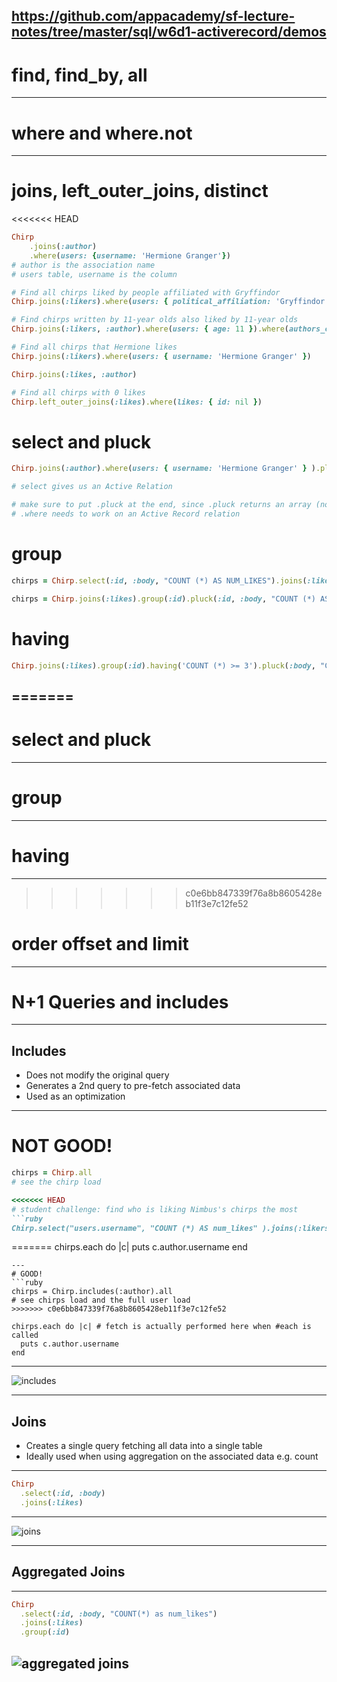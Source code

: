 https://github.com/appacademy/sf-lecture-notes/tree/master/sql/w6d1-activerecord/demos
---
# find, find_by, all
---
# where and where.not 
---
# joins, left_outer_joins, distinct
<<<<<<< HEAD
```ruby
Chirp
    .joins(:author)
    .where(users: {username: 'Hermione Granger'})
# author is the association name
# users table, username is the column

# Find all chirps liked by people affiliated with Gryffindor
Chirp.joins(:likers).where(users: { political_affiliation: 'Gryffindor' })

# Find chirps written by 11-year olds also liked by 11-year olds 
Chirp.joins(:likers, :author).where(users: { age: 11 }).where(authors_chirps: { age: 11 })

# Find all chirps that Hermione likes 
Chirp.joins(:likers).where(users: { username: 'Hermione Granger' })

Chirp.joins(:likes, :author)

# Find all chirps with 0 likes 
Chirp.left_outer_joins(:likes).where(likes: { id: nil })
```

# select and pluck 
```ruby
Chirp.joins(:author).where(users: { username: 'Hermione Granger' } ).pluck(:body)

# select gives us an Active Relation 

# make sure to put .pluck at the end, since .pluck returns an array (not an Active Record relation)
# .where needs to work on an Active Record relation
```

# group 
```ruby
chirps = Chirp.select(:id, :body, "COUNT (*) AS NUM_LIKES").joins(:likes).group(:id)

chirps = Chirp.joins(:likes).group(:id).pluck(:id, :body, "COUNT (*) AS NUM_LIKES")
```

# having 
```ruby 
Chirp.joins(:likes).group(:id).having('COUNT (*) >= 3').pluck(:body, "COUNT (*) AS NUM_LIKES")
```

=======
---
# select and pluck 
---
# group 
---
# having 
---
>>>>>>> c0e6bb847339f76a8b8605428eb11f3e7c12fe52
# order offset and limit 
---
# N+1 Queries and includes 
---
## Includes 
- Does not modify the original query
- Generates a 2nd query to pre-fetch associated data
- Used as an optimization 
---
# NOT GOOD!
```ruby 
chirps = Chirp.all
# see the chirp load

<<<<<<< HEAD
# student challenge: find who is liking Nimbus's chirps the most 
```ruby
Chirp.select("users.username", "COUNT (*) AS num_likes" ).joins(:likers, :author).where(authors_chirps: { username: 'Nimbus'}).group("users.username").order("num_likes DESC")
```
=======
chirps.each do |c|
  puts c.author.username
end
```
---
# GOOD!
```ruby 
chirps = Chirp.includes(:author).all
# see chirps load and the full user load
>>>>>>> c0e6bb847339f76a8b8605428eb11f3e7c12fe52

chirps.each do |c| # fetch is actually performed here when #each is called
  puts c.author.username
end
```
---

![includes](./includes.png)

---
## Joins 
- Creates a single query fetching all data into a single table
- Ideally used when using aggregation on the associated data e.g. count
---
```ruby 
Chirp
  .select(:id, :body)
  .joins(:likes)
```

---
![joins](./joins.png)

---

## Aggregated Joins
---
```ruby 
Chirp
  .select(:id, :body, "COUNT(*) as num_likes")
  .joins(:likes)
  .group(:id)
```
 ![aggregated joins](./aggregated_joins.png)
 ---

 